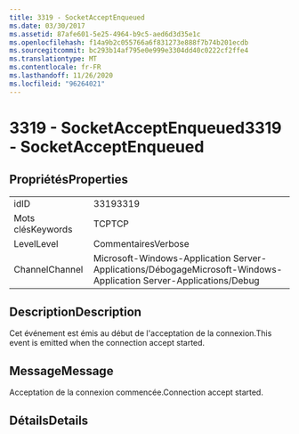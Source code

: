 ```yaml
---
title: 3319 - SocketAcceptEnqueued
ms.date: 03/30/2017
ms.assetid: 87afe601-5e25-4964-b9c5-aed6d3d35e1c
ms.openlocfilehash: f14a9b2c055766a6f831273e888f7b74b201ecdb
ms.sourcegitcommit: bc293b14af795e0e999e3304dd40c0222cf2ffe4
ms.translationtype: MT
ms.contentlocale: fr-FR
ms.lasthandoff: 11/26/2020
ms.locfileid: "96264021"
---
```

# <a name="3319---socketacceptenqueued"></a><span data-ttu-id="c7be4-102">3319 - SocketAcceptEnqueued</span><span class="sxs-lookup"><span data-stu-id="c7be4-102">3319 - SocketAcceptEnqueued</span></span>

## <a name="properties"></a><span data-ttu-id="c7be4-103">Propriétés</span><span class="sxs-lookup"><span data-stu-id="c7be4-103">Properties</span></span>  
  
|||  
|-|-|  
|<span data-ttu-id="c7be4-104">id</span><span class="sxs-lookup"><span data-stu-id="c7be4-104">ID</span></span>|<span data-ttu-id="c7be4-105">3319</span><span class="sxs-lookup"><span data-stu-id="c7be4-105">3319</span></span>|  
|<span data-ttu-id="c7be4-106">Mots clés</span><span class="sxs-lookup"><span data-stu-id="c7be4-106">Keywords</span></span>|<span data-ttu-id="c7be4-107">TCP</span><span class="sxs-lookup"><span data-stu-id="c7be4-107">TCP</span></span>|  
|<span data-ttu-id="c7be4-108">Level</span><span class="sxs-lookup"><span data-stu-id="c7be4-108">Level</span></span>|<span data-ttu-id="c7be4-109">Commentaires</span><span class="sxs-lookup"><span data-stu-id="c7be4-109">Verbose</span></span>|  
|<span data-ttu-id="c7be4-110">Channel</span><span class="sxs-lookup"><span data-stu-id="c7be4-110">Channel</span></span>|<span data-ttu-id="c7be4-111">Microsoft-Windows-Application Server-Applications/Débogage</span><span class="sxs-lookup"><span data-stu-id="c7be4-111">Microsoft-Windows-Application Server-Applications/Debug</span></span>|  
  
## <a name="description"></a><span data-ttu-id="c7be4-112">Description</span><span class="sxs-lookup"><span data-stu-id="c7be4-112">Description</span></span>  

 <span data-ttu-id="c7be4-113">Cet événement est émis au début de l'acceptation de la connexion.</span><span class="sxs-lookup"><span data-stu-id="c7be4-113">This event is emitted when the connection accept started.</span></span>  
  
## <a name="message"></a><span data-ttu-id="c7be4-114">Message</span><span class="sxs-lookup"><span data-stu-id="c7be4-114">Message</span></span>  

 <span data-ttu-id="c7be4-115">Acceptation de la connexion commencée.</span><span class="sxs-lookup"><span data-stu-id="c7be4-115">Connection accept started.</span></span>  
  
## <a name="details"></a><span data-ttu-id="c7be4-116">Détails</span><span class="sxs-lookup"><span data-stu-id="c7be4-116">Details</span></span>
